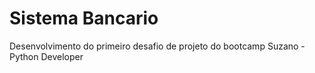 # Sistema Bancario
Desenvolvimento do primeiro desafio de projeto do bootcamp Suzano - Python Developer
